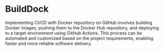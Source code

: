 # BuildDock
Implementing CI/CD with Docker repository on GitHub involves building Docker images, pushing them to the Docker Hub repository, and deploying to a target environment using GitHub Actions. This process can be automated and customized based on the project requirements, enabling faster and more reliable software delivery.
